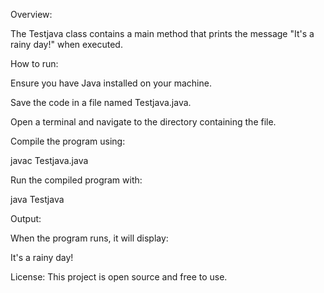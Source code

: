 Overview:

The Testjava class contains a main method that prints the message "It's a rainy day!" when executed.

How to run:

Ensure you have Java installed on your machine.

Save the code in a file named Testjava.java.

Open a terminal and navigate to the directory containing the file.

Compile the program using:

javac Testjava.java 

Run the compiled program with:

java Testjava 

Output:

When the program runs, it will display:

It's a rainy day! 

License:
This project is open source and free to use.
